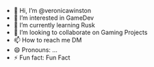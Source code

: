- 👋 Hi, I’m @veronicawinston
- 👀 I’m interested in GameDev
- 🌱 I’m currently learning Rusk
- 💞️ I’m looking to collaborate on Gaming Projects
- 📫 How to reach me DM
- 😄 Pronouns: ...
- ⚡ Fun fact: Fun Fact 

<!---
veronicawinston/veronicawinston is a ✨ special ✨ repository because its `README.md` (this file) appears on your GitHub profile.
You can click the Preview link to take a look at your changes.
--->
